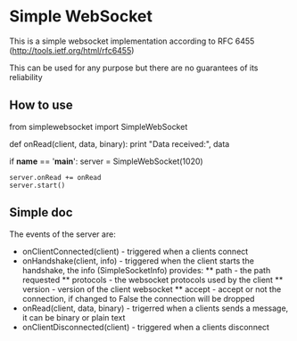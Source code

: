 Simple WebSocket
===============


This is a simple websocket implementation according to RFC 6455 (http://tools.ietf.org/html/rfc6455)

This can be used for any purpose but there are no guarantees of its reliability

How to use
------------

from simplewebsocket import SimpleWebSocket

def onRead(client, data, binary):
	print "Data received:", data
	
if __name__ == '__main__':
	server = SimpleWebSocket(1020)
	
	server.onRead += onRead
	server.start()

Simple doc
------------
The events of the server are:
* onClientConnected(client) - triggered when a clients connect
* onHandshake(client, info) - triggered when the client starts the handshake, the info (SimpleSocketInfo) provides:
** path - the path requested
** protocols - the websocket protocols used by the client
** version - version of the client websocket
** accept - accept or not the connection, if changed to False the connection will be dropped
* onRead(client, data, binary) - trigerred when a clients sends a message, it can be binary or plain text
* onClientDisconnected(client) - triggered when a clients disconnect
